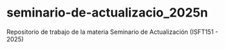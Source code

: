 # seminario-de-actualizacio_2025n
Repositorio de trabajo de la materia Seminario de Actualización (ISFT151 - 2025)

